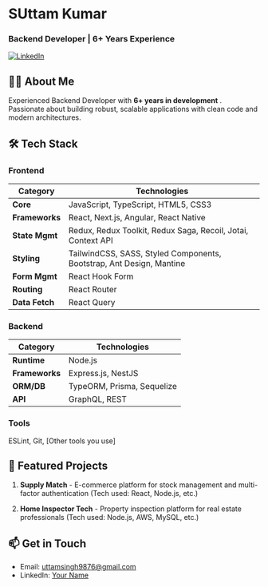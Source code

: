 # SUttam Kumar
### Backend Developer | 6+ Years Experience

[![LinkedIn](https://img.shields.io/badge/LinkedIn-Connect-blue?style=flat-square&logo=linkedin)](https://www.linkedin.com/in/uttam-kumar-node) 

## 👨‍💻 About Me
Experienced Backend Developer with **6+ years in development** . Passionate about building robust, scalable applications with clean code and modern architectures.

## 🛠 Tech Stack

### Frontend
| Category        | Technologies                                                                 |
|-----------------|-----------------------------------------------------------------------------|
| **Core**        | JavaScript, TypeScript, HTML5, CSS3                                        |
| **Frameworks**  | React, Next.js, Angular, React Native                          |
| **State Mgmt**  | Redux, Redux Toolkit, Redux Saga, Recoil, Jotai, Context API               |
| **Styling**     | TailwindCSS, SASS, Styled Components, Bootstrap, Ant Design, Mantine       |
| **Form Mgmt**   | React Hook Form                                                            |
| **Routing**     | React Router                                                               |
| **Data Fetch**  | React Query                                                                |

### Backend
| Category        | Technologies                                                                 |
|-----------------|-----------------------------------------------------------------------------|
| **Runtime**     | Node.js                                                                     |
| **Frameworks**  | Express.js, NestJS                                                         |
| **ORM/DB**      | TypeORM, Prisma, Sequelize                                                 |
| **API**         | GraphQL, REST                                                              |

### Tools
ESLint, Git, [Other tools you use]

## 🚀 Featured Projects
1. **Supply Match** - E-commerce platform for stock management and multi-factor authentication (Tech used: React, Node.js, etc.)  

2. **Home Inspector Tech** - Property inspection platform for real estate professionals (Tech used:  Node.js, AWS, MySQL, etc.)  


## 📫 Get in Touch
- Email: uttamsingh9876@gmail.com
- LinkedIn: [Your Name](https://www.linkedin.com/in/uttam-kumar-node)
